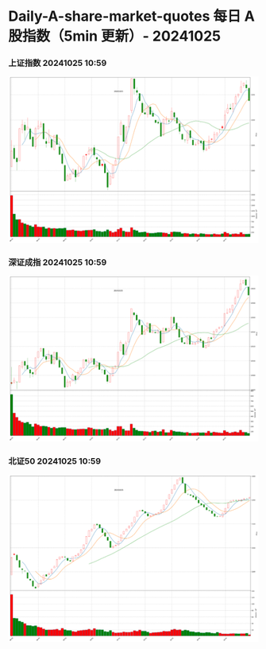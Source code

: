 
# Daily-A-share-market-quotes 每日 A 股指数（5min 更新）- 20241025

### 上证指数 20241025 10:59
![](./fig/2024/10/20241025-sh000001.png)

### 深证成指 20241025 10:59
![](./fig/2024/10/20241025-sz399001.png)

### 北证50 20241025 10:59
![](./fig/2024/10/20241025-bj899050.png)

